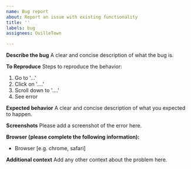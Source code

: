 ```yaml
---
name: Bug report
about: Report an issue with existing functionality
title: ''
labels: bug
assignees: OvilleTown

---
```


**Describe the bug**
A clear and concise description of what the bug is.

**To Reproduce**
Steps to reproduce the behavior:
1. Go to '...'
2. Click on '....'
3. Scroll down to '....'
4. See error

**Expected behavior**
A clear and concise description of what you expected to happen.

**Screenshots**
Please add a screenshot of the error here.

**Browser (please complete the following information):**
 - Browser [e.g. chrome, safari]

**Additional context**
Add any other context about the problem here.
